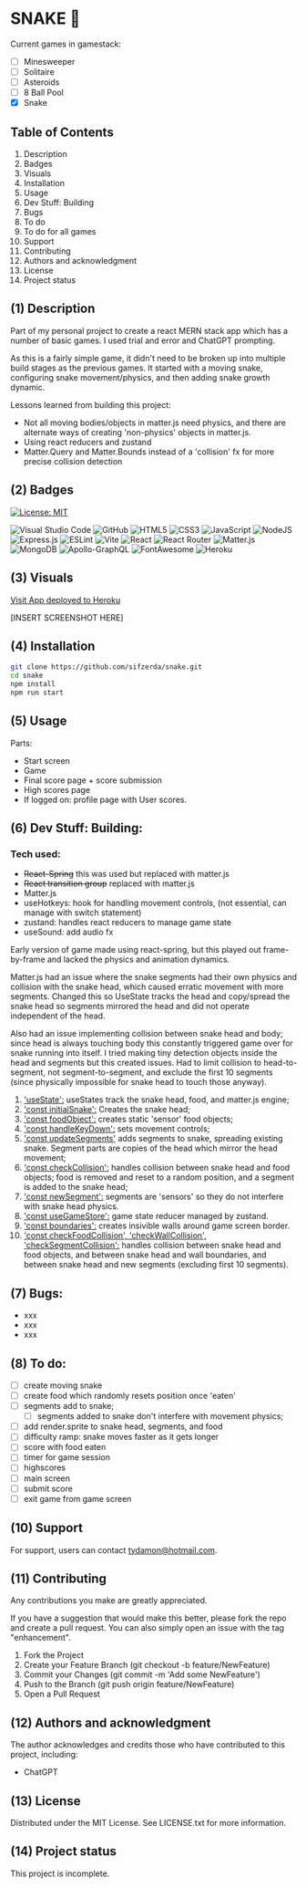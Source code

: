 # SNAKE 🐍

Current games in gamestack:

- [ ] Minesweeper
- [ ] Solitaire
- [ ] Asteroids
- [ ] 8 Ball Pool
- [x] Snake

## Table of Contents

1. Description
2. Badges
3. Visuals
4. Installation
5. Usage
6. Dev Stuff: Building
7. Bugs 
8. To do
9. To do for all games
10. Support
11. Contributing 
12. Authors and acknowledgment
13. License
14. Project status

## (1) Description

Part of my personal project to create a react MERN stack app which has a number of basic games. I used trial and error and ChatGPT prompting. 

As this is a fairly simple game, it didn't need to be broken up into multiple build stages as the previous games. It started with a moving snake, configuring snake movement/physics, and then adding snake growth dynamic.
 
Lessons learned from building this project:

- Not all moving bodies/objects in matter.js need physics, and there are alternate ways of creating 'non-physics' objects in matter.js.  
- Using react reducers and zustand
- Matter.Query and Matter.Bounds instead of a 'collision' fx for more precise collision detection

## (2) Badges

[![License: MIT](https://img.shields.io/badge/License-MIT-yellow.svg)](https://opensource.org/licenses/MIT) 

![Visual Studio Code](https://img.shields.io/badge/Visual%20Studio%20Code-0078d7.svg?style=for-the-badge&logo=visual-studio-code&logoColor=white) 
![GitHub](https://img.shields.io/badge/github-%23121011.svg?style=for-the-badge&logo=github&logoColor=white) 
![HTML5](https://img.shields.io/badge/html5-%23E34F26.svg?style=for-the-badge&logo=html5&logoColor=white)
![CSS3](https://img.shields.io/badge/css3-%231572B6.svg?style=for-the-badge&logo=css3&logoColor=white)
![JavaScript](https://img.shields.io/badge/javascript-%23323330.svg?style=for-the-badge&logo=javascript&logoColor=%23F7DF1E) 
![NodeJS](https://img.shields.io/badge/node.js-6DA55F?style=for-the-badge&logo=node.js&logoColor=white)
![Express.js](https://img.shields.io/badge/express.js-%23404d59.svg?style=for-the-badge&logo=express&logoColor=%2361DAFB) 
![ESLint](https://img.shields.io/badge/ESLint-4B3263?style=for-the-badge&logo=eslint&logoColor=white)
![Vite](https://img.shields.io/badge/vite-%23646CFF.svg?style=for-the-badge&logo=vite&logoColor=white) 
![React](https://img.shields.io/badge/react-%2320232a.svg?style=for-the-badge&logo=react&logoColor=%2361DAFB)
![React Router](https://img.shields.io/badge/React_Router-CA4245?style=for-the-badge&logo=react-router&logoColor=white) 
![Matter.js](https://img.shields.io/badge/Matter.js-4B5562.svg?style=for-the-badge&logo=matterdotjs&logoColor=white)
![MongoDB](https://img.shields.io/badge/MongoDB-%234ea94b.svg?style=for-the-badge&logo=mongodb&logoColor=white)
![Apollo-GraphQL](https://img.shields.io/badge/-ApolloGraphQL-311C87?style=for-the-badge&logo=apollo-graphql)
![FontAwesome](https://img.shields.io/badge/Font%20Awesome-538DD7.svg?style=for-the-badge&logo=Font-Awesome&logoColor=white) 
![Heroku](https://img.shields.io/badge/heroku-%23430098.svg?style=for-the-badge&logo=heroku&logoColor=white)

## (3) Visuals

[Visit App deployed to Heroku](https://....com/)

[INSERT SCREENSHOT HERE]

## (4) Installation

```bash
git clone https://github.com/sifzerda/snake.git
cd snake
npm install
npm run start
```

## (5) Usage

Parts:
 
 - Start screen
 - Game
 - Final score page + score submission
 - High scores page
 - If logged on: profile page with User scores.

## (6) Dev Stuff: Building:

### Tech used:
- ~~React-Spring~~ this was used but replaced with matter.js
- ~~React transition group~~ replaced with matter.js
- Matter.js
- useHotkeys: hook for handling movement controls, (not essential, can manage with switch statement)
-  zustand: handles react reducers to manage game state
-  useSound: add audio fx

Early version of game made using react-spring, but this played out frame-by-frame and lacked the physics and animation dynamics. 

Matter.js had an issue where the snake segments had their own physics and collision with the snake head, which caused erratic movement with more segments. Changed this so UseState tracks the head and copy/spread the snake head so segments mirrored the head and did not operate independent of the head.

Also had an issue implementing collision between snake head and body; since head is always touching body this constantly triggered game over for snake running into itself. I tried making tiny detection objects inside the head and segments but this created issues. Had to limit collision to head-to-segment, not segment-to-segment, and exclude the first 10 segments (since physically impossible for snake head to touch those anyway).

1. <u>'useState':</u> useStates track the snake head, food, and matter.js engine;
2. <u>'const initialSnake':</u> Creates the snake head;
3. <u>'const foodObject':</u> creates static 'sensor' food objects;
4. <u>'const handleKeyDown':</u> sets movement controls;
5. <u>'const updateSegments'</u> adds segments to snake, spreading existing snake. Segment parts are copies of the head which mirror the head movement;
6. <u>'const checkCollision':</u> handles collision between snake head and food objects; food is removed and reset to a random position, and a segment is added to the snake head;
7. <u>'const newSegment':</u> segments are 'sensors' so they do not interfere with snake head physics.
8. <u>'const useGameStore':</u> game state reducer managed by zustand.
9. <u>'const boundaries':</u> creates insivible walls around game screen border.
10. <u>'const checkFoodCollision', 'checkWallCollision', 'checkSegmentCollision':</u> handles collision between snake head and food objects, and between snake head and wall boundaries, and between snake head and new segments (excluding first 10 segments).

## (7) Bugs: 

- xxx
- xxx
- xxx

## (8) To do: 

- [ ] create moving snake
- [ ] create food which randomly resets position once 'eaten'
- [ ] segments add to snake;
  - [ ] segments added to snake don't interfere with movement physics;
- [ ] add render.sprite to snake head, segments, and food
- [ ] difficulty ramp: snake moves faster as it gets longer
- [ ] score with food eaten
- [ ] timer for game session
- [ ] highscores
- [ ] main screen
- [ ] submit score
- [ ] exit game from game screen

## (10) Support

For support, users can contact tydamon@hotmail.com.

## (11) Contributing

Any contributions you make are greatly appreciated.

If you have a suggestion that would make this better, please fork the repo and create a pull request. You can also simply open an issue with the tag "enhancement". 
1. Fork the Project
2. Create your Feature Branch (git checkout -b feature/NewFeature)
3. Commit your Changes (git commit -m 'Add some NewFeature')
4. Push to the Branch (git push origin feature/NewFeature)
5. Open a Pull Request

## (12) Authors and acknowledgment

The author acknowledges and credits those who have contributed to this project, including:

- ChatGPT

## (13) License

Distributed under the MIT License. See LICENSE.txt for more information.

## (14) Project status

This project is incomplete.